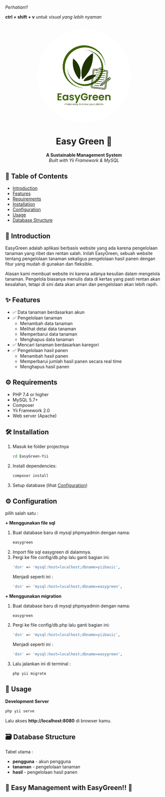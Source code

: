 _Perhatian!!_

**ctrl + shift + v** _untuk visual yang lebih nyaman_

##

<div align="center">
    <img  src="web/images/1easy.png" alt="Coguide Logo" width="300" height="300" style="border-radius: 50%; object-fit: cover;">

# Easy Green 🌱

**A Sustainable Management System**  
_Built with Yii Framework & MySQL_

</div>

## 📌 Table of Contents

- [Introduction](#-introduction)
- [Features](#-features)
- [Requirements](#-requirements)
- [Installation](#-installation)
- [Configuration](#-configuration)
- [Usage](#-usage)
- [Database Structure](#-database-structure)

## 🌟 Introduction

EasyGreen adalah aplikasi berbasis website yang ada karena pengelolaan tanaman yang ribet dan rentan salah. Inilah EasyGreen, sebuah website tentang pengelolaan tanaman sekaligus pengelolaan hasil panen dengan fitur yang mudah di gunakan dan fleksible.

Alasan kami membuat website ini karena adanya kesulian dalam mengelola tanaman. Pengelola biasanya menulis data di kertas yang pasti rentan akan kesalahan, tetapi di sini data akan aman dan pengelolaan akan lebih rapih.

## ✨ Features

- ✅ Data tanaman berdasarkan akun
- ✅ Pengelolaan tanaman
  - Menambah data tanaman
  - Melihat detai data tanaman
  - Memperbarui data tanaman
  - Menghapus data tanaman
- ✅ Mencari tanaman berdasarkan karegori
- ✅ Pengelolaan hasil panen
  - Menambah hasil panen
  - Memperbarui jumlah hasil panen secara real time
  - Menghapus hasil panen

## ⚙️ Requirements

- PHP 7.4 or higher
- MySQL 5.7+
- Composer
- Yii Framework 2.0
- Web server (Apache)

## 🛠️ Installation

1. Masuk ke folder projectnya
   ```bash
   cd EasyGreen-Yii
   ```
2. Install dependencies:
   ```bash
   composer install
   ```
3. Setup database (lihat [Configuration](#️-configuration))

## ⚙️ Configuration

pilih salah satu :

**+ Menggunakan file sql**

1. Buat database baru di mysql phpmyadmin dengan nama:
   ```bash
   easygreen
   ```
2. Import file sql easygreen di dalamnya.
3. Pergi ke file config/db.php lalu ganti bagian ini:
   ```bash
   'dsn' => 'mysql:host=localhost;dbname=yiibasic',
   ```
   Menjadi seperti ini :
   ```bash
   'dsn' => 'mysql:host=localhost;dbname=easygreen',
   ```

**+ Menggunakan migration**

1. Buat database baru di mysql phpmyadmin dengan nama:
   ```bash
   easygreen
   ```
2. Pergi ke file config/db.php lalu ganti bagian ini:
   ```bash
   'dsn' => 'mysql:host=localhost;dbname=yiibasic',
   ```
   Menjadi seperti ini :
   ```bash
   'dsn' => 'mysql:host=localhost;dbname=easygreen',
   ```
3. Lalu jalankan ini di terminal :
   ```bash
   php yii migrate

## 🚀 Usage

**Development Server**

```bash
php yii serve
```

Lalu akses **http://localhost:8080** di browser kamu.

## 🗃️ Database Structure

Tabel utama :

- **pengguna** - akun pengguna
- **tanaman** - pengelolaan tanaman
- **hasil** - pengelolaan hasil panen

## 💚 Easy Management with EasyGreen!! 💚
